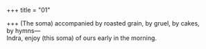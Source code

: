 +++
title = "01"

+++
(The soma) accompanied by roasted grain, by gruel, by cakes,  
by hymns—  
Indra, enjoy (this soma) of ours early in the morning.  